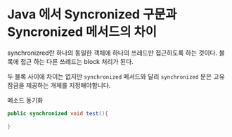 # Java 에서 Syncronized 구문과 Syncronized 메서드의 차이

synchronizred란 하나의 동일한 객체에 하나의 쓰레드만 접근하도록 하는 것이다. 블록에 접근 하는 다른 쓰례드는 block 처리가 된다. 

두 블록 사이에 차이는 없지만 `synchronized` 메서드와 달리 `synchronized` 문은 고유 잠금을 제공하는 개체를 지정해야합니다.

메소드 동기화

```java
public synchronized void test(){
    
}
```

